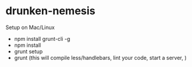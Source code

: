 drunken-nemesis
===============

Setup on Mac/Linux
- npm install grunt-cli -g
- npm install
- grunt setup
- grunt (this will compile less/handlebars, lint your code, start a server, )